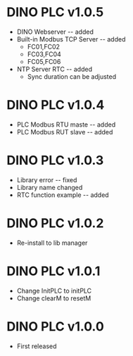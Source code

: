 # DINO PLC v1.0.5
- DINO Webserver              --  added
- Built-in Modbus TCP Server  --  added
  - FC01,FC02
  - FC03,FC04
  - FC05,FC06
- NTP Server RTC              --  added
  - Sync duration can be adjusted
# DINO PLC v1.0.4
- PLC Modbus RTU maste      -- added
- PLC Modbus RUT slave      -- added 
# DINO PLC v1.0.3
- Library error             -- fixed
- Library name changed
- RTC function example      -- added
# DINO PLC v1.0.2
- Re-install to lib manager 
# DINO PLC v1.0.1
- Change InitPLC to initPLC
- Change clearM  to resetM
# DINO PLC v1.0.0
- First released
